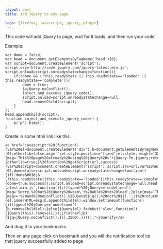 ```yaml
---
layout: post
title: Add jQuery to any page

tags: [firefox, javascript, jquery, plugin]
---
```


This code will add jQuery to page, wait for it loads, and then run your code

Example:

    var done = false;
    var head = document.getElementsByTagName('head')[0];
    var script=document.createElement('script');
    script.src='http://code.jquery.com/jquery-latest.min.js';
    script.onload=script.onreadystatechange=function(){
        if(!done && (!this.readyState || this.readyState=='loaded' || this.readyState=='complete')){
            done = true;
            $=jQuery.noConflict();
            inject_and_execute_jquery_code();
            script.onload=script.onreadystatechange=null;
            head.removeChild(script);
        }
    };
    head.appendChild(script);
    function inject_and_execute_jquery_code() {
        $('p').hide();
    }

Create in some html link like this:

    <a href="javascript:%20(function(){var%20el=document.createElement('div'),b=document.getElementsByTagName('body')[0];otherlib=false,msg='';el.style.position='fixed';el.style.height='32px';el.style.width='220px';el.style.marginLeft='-110px';el.style.top='0';el.style.left='50%';el.style.padding='5px%2010px';el.style.zIndex=1001;el.style.fontSize='12px';el.style.color='#222';el.style.backgroundColor='#f99';if(typeof%20jQuery!='undefined'){msg='This%20page%20already%20using%20jQuery%20v'+jQuery.fn.jquery;return%20showMsg();}else%20if(typeof%20$=='function'){otherlib=true;}%20function%20getScript(url,success){var%20script=document.createElement('script');script.src=url;var%20head=document.getElementsByTagName('head')[0],done=false;script.onload=script.onreadystatechange=function(){if(!done&#038;&(!this.readyState||this.readyState=='loaded'||this.readyState=='complete')){done=true;success();script.onload=script.onreadystatechange=null;head.removeChild(script);}};head.appendChild(script);}%20getScript('http://code.jquery.com/jquery-latest.min.js',function(){if(typeof%20jQuery=='undefined'){msg='Sorry,%20but%20jQuery%20wasn\'t%20able%20to%20load';}else{msg='This%20page%20is%20now%20jQuerified%20with%20v'+jQuery.fn.jquery;if(otherlib){msg+='%20and%20noConflict().%20Use%20$jq(),%20not%20$().';}}%20return%20showMsg();});function%20showMsg(){el.innerHTML=msg;b.appendChild(el);window.setTimeout(function(){if(typeof%20jQuery=='undefined'){b.removeChild(el);}else{jQuery(el).fadeOut('slow',function(){jQuery(this).remove();});if(otherlib){$jq=jQuery.noConflict();}}},2500);}})();">jQuerify</a>

And drag it to your bookmarks

Then on any page click on bookmark and you will the notification tool tip that jquery successfully added to page
